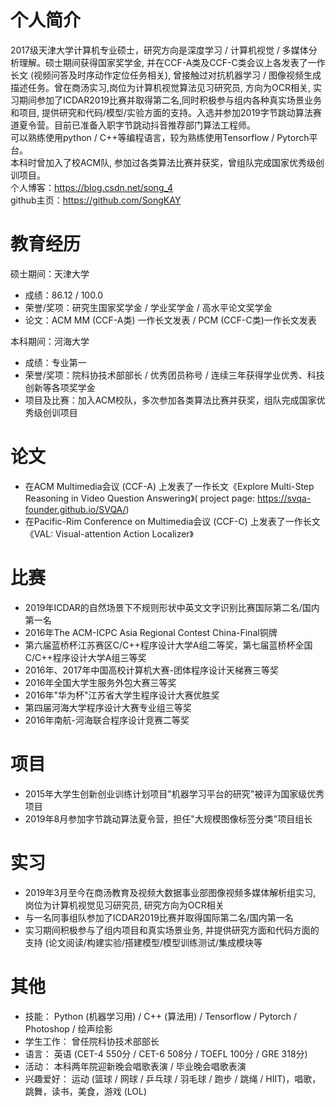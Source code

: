 # 个人简介
2017级天津大学计算机专业硕士，研究方向是深度学习 / 计算机视觉 / 多媒体分析理解。硕士期间获得国家奖学金, 并在CCF-A类及CCF-C类会议上各发表了一作长文 (视频问答及时序动作定位任务相关), 曾接触过对抗机器学习 / 图像视频生成描述任务。曾在商汤实习,岗位为计算机视觉算法见习研究员, 方向为OCR相关, 实习期间参加了ICDAR2019比赛并取得第二名,同时积极参与组内各种真实场景业务和项目, 提供研究和代码/模型/实验方面的支持。入选并参加2019字节跳动算法赛道夏令营。目前已准备入职字节跳动抖音推荐部门算法工程师。<br>
可以熟练使用python / C++等编程语言，较为熟练使用Tensorflow / Pytorch平台。<br>
本科时曾加入了校ACM队, 参加过各类算法比赛并获奖，曾组队完成国家优秀级创训项目。<br>
个人博客：https://blog.csdn.net/song_4 <br>
github主页：https://github.com/SongKAY <br>

# 教育经历

硕士期间：天津大学<br>
* 成绩：86.12 / 100.0<br>
* 荣誉/奖项：研究生国家奖学金 / 学业奖学金 / 高水平论文奖学金<br>
* 论文：ACM MM (CCF-A类) 一作长文发表 / PCM (CCF-C类)一作长文发表<br>

本科期间：河海大学<br>
* 成绩：专业第一<br>
* 荣誉/奖项：院科协技术部部长 / 优秀团员称号 / 连续三年获得学业优秀、科技创新等各项奖学金<br>
* 项目及比赛：加入ACM校队，多次参加各类算法比赛并获奖，组队完成国家优秀级创训项目<br>

# 论文

* 在ACM Multimedia会议 (CCF-A) 上发表了一作长文《Explore Multi-Step Reasoning in Video Question Answering》( project page: https://svqa-founder.github.io/SVQA/) <br>
* 在Pacific-Rim Conference on Multimedia会议 (CCF-C) 上发表了一作长文《VAL: Visual-attention Action Localizer》 <br>

# 比赛

* 2019年ICDAR的自然场景下不规则形状中英文文字识别比赛国际第二名/国内第一名<br>
* 2016年The ACM-ICPC Asia Regional Contest China-Final铜牌<br>
* 第六届蓝桥杯江苏赛区C/C++程序设计大学A组二等奖，第七届蓝桥杯全国C/C++程序设计大学A组三等奖<br>
* 2016年、2017年中国高校计算机大赛-团体程序设计天梯赛三等奖<br>
* 2016年全国大学生服务外包大赛三等奖<br>
* 2016年"华为杯"江苏省大学生程序设计大赛优胜奖<br>
* 第四届河海大学程序设计大赛专业组三等奖<br>
* 2016年南航-河海联合程序设计竞赛二等奖<br>

# 项目
* 2015年大学生创新创业训练计划项目"机器学习平台的研究"被评为国家级优秀项目<br>
* 2019年8月参加字节跳动算法夏令营，担任"大规模图像标签分类"项目组长<br>

# 实习
* 2019年3月至今在商汤教育及视频大数据事业部图像视频多媒体解析组实习, 岗位为计算机视觉见习研究员, 研究方向为OCR相关<br>
* 与一名同事组队参加了ICDAR2019比赛并取得国际第二名/国内第一名<br>
* 实习期间积极参与了组内项目和真实场景业务, 并提供研究方面和代码方面的支持 (论文阅读/构建实验/搭建模型/模型训练测试/集成模块等<br>

# 其他
* 技能： Python (机器学习用) / C++ (算法用) / Tensorflow / Pytorch / Photoshop / 绘声绘影<br>
* 学生工作： 曾任院科协技术部部长<br>
* 语言： 英语 (CET-4 550分 / CET-6 508分 / TOEFL 100分 / GRE 318分)<br>
* 活动： 本科两年院迎新晚会唱歌表演 / 毕业晚会唱歌表演<br>
* 兴趣爱好： 运动 (篮球 / 网球 / 乒乓球 / 羽毛球 / 跑步 / 跳绳 / HIIT)，唱歌，跳舞，读书，美食，游戏 (LOL)<br>

